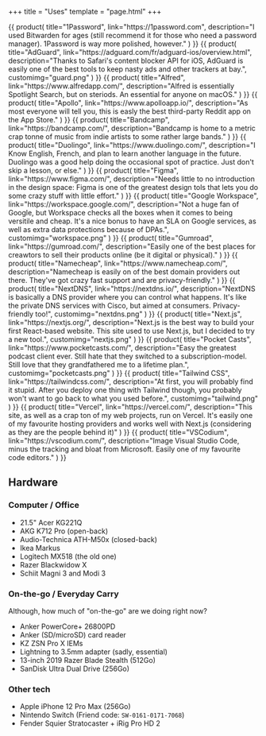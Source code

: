 +++
title = "Uses"
template = "page.html"
+++

<section class="use-grid">
{{ product(
    title="1Password",
    link="https://1password.com",
    description="I used Bitwarden for ages (still recommend it for those who need a password manager). 1Password is way more polished, however."
) }}
{{ product(
    title="AdGuard",
    link="https://adguard.com/fr/adguard-ios/overview.html",
    description="Thanks to Safari's content blocker API for iOS, AdGuard is easily one of the best tools to keep nasty ads and other trackers at bay.",
    customimg="guard.png"
) }}
{{ product(
    title="Alfred",
    link="https://www.alfredapp.com/",
    description="Alfred is essentially Spotlight Search, but on steriods. An essential for anyone on macOS."
) }}
{{ product(
    title="Apollo",
    link="https://www.apolloapp.io/",
    description="As most everyone will tell you, this is easly the best third-party Reddit app on the App Store."
) }}
{{ product(
    title="Bandcamp",
    link="https://bandcamp.com/",
    description="Bandcamp is home to a metric crap tonne of music from indie artists to some rather large bands."
) }}
{{ product(
    title="Duolingo",
    link="https://www.duolingo.com/",
    description="I Know English, French, and plan to learn another language in the future. Duolingo was a good help doing the occasional spot of practice. Just don't skip a lesson, or else."
) }}
{{ product(
    title="Figma",
    link="https://www.figma.com/",
    description="Needs little to no introduction in the design space: Figma is one of the greatest design tols that lets you do some crazy stuff with little effort."
) }}
{{ product(
    title="Google Workspace",
    link="https://workspace.google.com/",
    description="Not a huge fan of Google, but Workspace checks all the boxes when it comes to being versitile and cheap. It's a nice bonus to have an SLA on Google services, as well as extra data protections because of DPAs.",
    customimg="workspace.png"
) }}
{{ product(
    title="Gumroad",
    link="https://gumroad.com/",
    description="Easily one of the best places for creawtors to sell their products online (be it digital or physical)."
) }}
{{ product(
    title="Namecheap",
    link="https://www.namecheap.com/",
    description="Namecheap is easily on of the best domain providers out there. They've got crazy fast support and are privacy-friendly."
) }}
{{ product(
    title="NextDNS",
    link="https://nextdns.io/",
    description="NextDNS is basically a DNS provider where you can control what happens. It's like the private DNS services with Cisco, but aimed at consumers. Privacy-friendly too!",
    customimg="nextdns.png"
) }}
{{ product(
    title="Next.js",
    link="https://nextjs.org/",
    description="Next.js is the best way to build your first React-based website. This site used to use Next.js, but I decided to try a new tool.",
    customimg="nextjs.png"
) }}
{{ product(
    title="Pocket Casts",
    link="https://www.pocketcasts.com/",
    description="Easy the greatest podcast client ever. Still hate that they switched to a subscription-model. Still love that they grandfathered me to a lifetime plan.",
    customimg="pocketcasts.png"
) }}
{{ product(
    title="Tailwind CSS",
    link="https://tailwindcss.com/",
    description="At first, you will probably find it stupid. After you deploy one thing with Tailwind though, you probably won't want to go back to what you used before.",
    customimg="tailwind.png"
) }}
{{ product(
    title="Vercel",
    link="https://vercel.com/",
    description="This site, as well as a crap ton of my web projects, run on Vercel. It's easily one of my favourite hosting providers and works well with Next.js (considering as they are the people behind it)"
) }}
{{ product(
    title="VSCodium",
    link="https://vscodium.com/",
    description="Image Visual Studio Code, minus the tracking and bloat from Microsoft. Easily one of my favourite code editors."
) }}
</section>

## Hardware
### Computer / Office
- 21.5" Acer KG221Q
- AKG K712 Pro (open-back)
- Audio-Technica ATH-M50x (closed-back)
- Ikea Markus
- Logitech MX518 (the old one)
- Razer Blackwidow X
- Schiit Magni 3 and Modi 3

### On-the-go / Everyday Carry
Although, how much of "on-the-go" are we doing right now?
- Anker PowerCore+ 26800PD
- Anker (SD/microSD) card reader
- KZ ZSN Pro X IEMs
- Lightning to 3.5mm adapter (sadly, essential)
- 13-inch 2019 Razer Blade Stealth (512Go)
- SanDisk Ultra Dual Drive (256Go)

### Other tech
- Apple iPhone 12 Pro Max (256Go)
- Nintendo Switch (Friend code: `SW-0161-0171-7068`)
- Fender Squier Stratocaster + iRig Pro HD 2